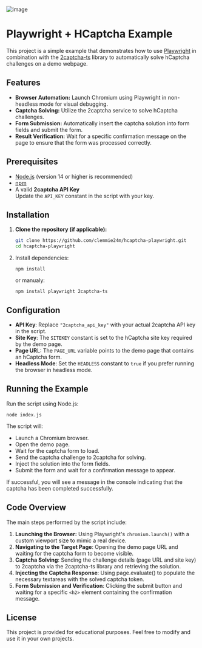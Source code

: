 ![image](https://github.com/user-attachments/assets/5838c294-a8f7-405b-b640-16c83b2abc25)


# Playwright + HCaptcha Example

This project is a simple example that demonstrates how to use [Playwright](https://playwright.dev/) in combination with the [2captcha-ts](https://www.npmjs.com/package/2captcha-ts) library to automatically solve hCaptcha challenges on a demo webpage.

## Features

- **Browser Automation:** Launch Chromium using Playwright in non-headless mode for visual debugging.
- **Captcha Solving:** Utilize the 2captcha service to solve hCaptcha challenges.
- **Form Submission:** Automatically insert the captcha solution into form fields and submit the form.
- **Result Verification:** Wait for a specific confirmation message on the page to ensure that the form was processed correctly.

## Prerequisites

- [Node.js](https://nodejs.org/) (version 14 or higher is recommended)
- [npm](https://www.npmjs.com/)
- A valid **2captcha API Key**  
  Update the `API_KEY` constant in the script with your key.

## Installation

1. **Clone the repository (if applicable):**
   ```bash
   git clone https://github.com/clemmie24m/hcaptcha-playwright.git
   cd hcaptcha-playwright

2. Install dependencies:

    ```
    npm install
    ```

    or manualy:
    ```
    npm install playwright 2captcha-ts
    ```

## Configuration 

- **API Key**: Replace `"2captcha_api_key"` with your actual 2captcha API key in the script.
- **Site Key**: The `SITEKEY` constant is set to the hCaptcha site key required by the demo page.
- **Page UR**L: The `PAGE_URL` variable points to the demo page that contains an hCaptcha form.
- **Headless Mode**: Set the `HEADLESS` constant to `true` if you prefer running the browser in headless mode.

## Running the Example

Run the script using Node.js:
```
node index.js
```

The script will:
- Launch a Chromium browser.
- Open the demo page.
- Wait for the captcha form to load.
- Send the captcha challenge to 2captcha for solving.
- Inject the solution into the form fields.
- Submit the form and wait for a confirmation message to appear.

If successful, you will see a message in the console indicating that the captcha has been completed successfully.

## Code Overview

The main steps performed by the script include:
1. **Launching the Browser:**
   Using Playwright's `chromium.launch()` with a custom viewport size to mimic a real device.
2. **Navigating to the Target Page**:
   Opening the demo page URL and waiting for the captcha form to become visible.
3. **Captcha Solving**:
   Sending the challenge details (page URL and site key) to 2captcha via the 2captcha-ts library and retrieving the solution.
3. **Injecting the Captcha Response**:
   Using page.evaluate() to populate the necessary textareas with the solved captcha token.
3. **Form Submission and Verification**:
   Clicking the submit button and waiting for a specific `<h2>` element containing the confirmation message.

## License

This project is provided for educational purposes. Feel free to modify and use it in your own projects.
